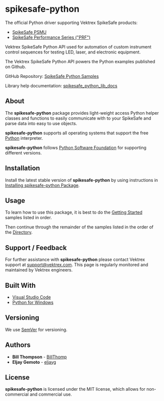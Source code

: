 # spikesafe-python

The official Python driver supporting Vektrex SpikeSafe products:
- [SpikeSafe PSMU](https://www.vektrex.com/products/spikesafe-source-measure-unit/)
- [SpikeSafe Performance Series ("PRF")](https://www.vektrex.com/products/spikesafe-performance-series-precision-pulsed-current-sources/)

Vektrex SpikeSafe Python API used for automation of custom instrument control sequences for testing LED, laser, and electronic equipment.

The Vektrex SpikeSafe Python API powers the Python examples published on Github.

GitHub Repository: [SpikeSafe Python Samples](https://github.com/VektrexElectronicSystems/SpikeSafePythonSamples)

Library help documentation: [spikesafe_python_lib_docs](https://github.com/VektrexElectronicSystems/SpikeSafePythonSamples/tree/master/spikesafe_python_lib_docs)

## About

The **spikesafe-python** package provides light-weight access Python helper classes and functions to easily communicate with to your SpikeSafe and parse data into easy to use objects.

**spikesafe-python** supports all operating systems that support the free [Python](https://www.python.org/) interpreter.

**spikesafe-python** follows [Python Software Foundation](https://devguide.python.org/#status-of-python-branches) for supporting different versions.

## Installation

Install the latest stable version of **spikesafe-python** by using instructions in [Installing spikesafe-python Package](https://github.com/VektrexElectronicSystems/SpikeSafePythonSamples?tab=readme-ov-file#installing-spikesafe-python-package).

## Usage

To learn how to use this package, it is best to do the [Getting Started](https://github.com/VektrexElectronicSystems/SpikeSafePythonSamples/tree/master/getting_started) samples listed in order.

Then continue through the remainder of the samples listed in the order of the [Directory](https://github.com/VektrexElectronicSystems/SpikeSafePythonSamples?tab=readme-ov-file#directory).

## Support / Feedback

For further assistance with **spikesafe-python** please contact Vektrex support at support@vektrex.com. This page is regularly monitored and maintained by Vektrex engineers.

## Built With

* [Visual Studio Code](https://code.visualstudio.com/)
* [Python for Windows](https://www.python.org/downloads/windows/)

## Versioning

We use [SemVer](http://semver.org/) for versioning.

## Authors

* **Bill Thompson** - [BillThomp](https://github.com/BillThomp)
* **Eljay Gemoto** - [eljayg](https://github.com/eljayg)

## License

**spikesafe-python** is licensed under the MIT license, which allows for non-commercial and commercial use.